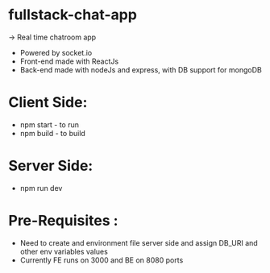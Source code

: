 # fullstack-chat-app
-> Real time chatroom app
* Powered by socket.io
* Front-end made with ReactJs
* Back-end made with nodeJs and express, with DB support for mongoDB

# Client Side:
*  npm start - to run 
*  npm build - to build

# Server Side: 
* npm run dev

# Pre-Requisites :
* Need to create and environment file server side and assign DB_URI and other env variables values
* Currently FE runs on 3000 and BE on 8080 ports
